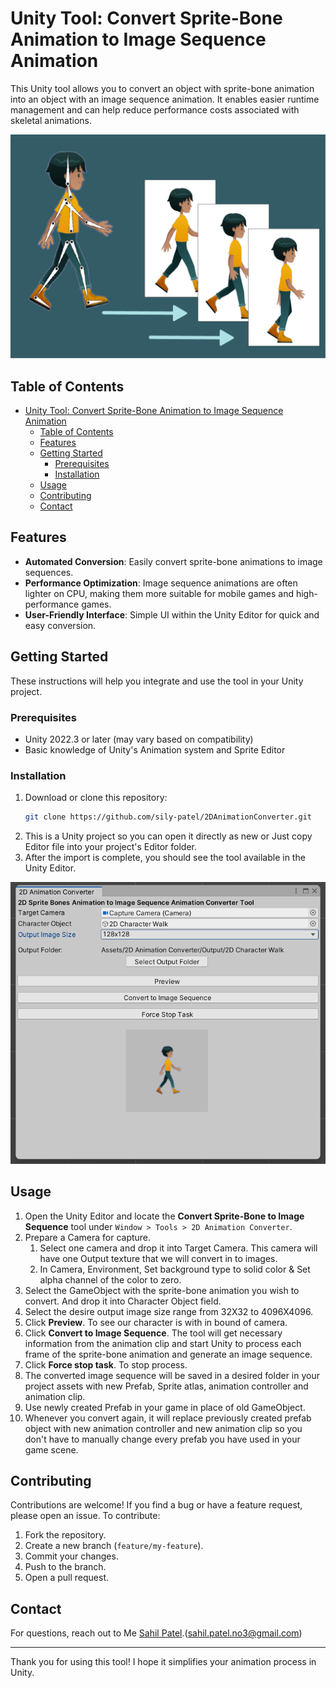# Unity Tool: Convert Sprite-Bone Animation to Image Sequence Animation

This Unity tool allows you to convert an object with sprite-bone animation into an object with an image sequence animation. It enables easier runtime management and can help reduce performance costs associated with skeletal animations.

![Banner Image](./Images/TitleBoard.png)

## Table of Contents
- [Unity Tool: Convert Sprite-Bone Animation to Image Sequence Animation](#unity-tool-convert-sprite-bone-animation-to-image-sequence-animation)
  - [Table of Contents](#table-of-contents)
  - [Features](#features)
  - [Getting Started](#getting-started)
    - [Prerequisites](#prerequisites)
    - [Installation](#installation)
  - [Usage](#usage)
  - [Contributing](#contributing)
  - [Contact](#contact)

## Features
- **Automated Conversion**: Easily convert sprite-bone animations to image sequences.
- **Performance Optimization**: Image sequence animations are often lighter on CPU, making them more suitable for mobile games and high-performance games.
- **User-Friendly Interface**: Simple UI within the Unity Editor for quick and easy conversion.

## Getting Started
These instructions will help you integrate and use the tool in your Unity project.

### Prerequisites
- Unity 2022.3 or later (may vary based on compatibility)
- Basic knowledge of Unity's Animation system and Sprite Editor

### Installation
1. Download or clone this repository:
    ```bash
    git clone https://github.com/sily-patel/2DAnimationConverter.git
    ```
2. This is a Unity project so you can open it directly as new or Just copy Editor file into your project's Editor folder.
3. After the import is complete, you should see the tool available in the Unity Editor.

![Tool Preview](./Images/Tool_Preview.png)

## Usage
1. Open the Unity Editor and locate the **Convert Sprite-Bone to Image Sequence** tool under `Window > Tools > 2D Animation Converter`.
2. Prepare a Camera for capture.
   1.  Select one camera and drop it into Target Camera. This camera will have one Output texture that we will convert in to images.
   2.  In Camera, Environment, Set background type to solid color & Set alpha channel of the color to zero.
3. Select the GameObject with the sprite-bone animation you wish to convert. And drop it into Character Object field.
4. Select the desire output image size range from 32X32 to 4096X4096.
5. Click **Preview**. To see our character is with in bound of camera.
6. Click **Convert to Image Sequence**. The tool will get necessary information from the animation clip and start Unity to process each frame of the sprite-bone animation and generate an image sequence.
7. Click **Force stop task**. To stop process.
8. The converted image sequence will be saved in a desired folder in your project assets with new Prefab, Sprite atlas, animation controller and animation clip.
9. Use newly created Prefab in your game in place of old GameObject.
10. Whenever you convert again, it will replace previously created prefab object with new animation controller and new animation clip so you don't have to manually change every prefab you have used in your game scene. 

## Contributing
Contributions are welcome! If you find a bug or have a feature request, please open an issue. To contribute:
1. Fork the repository.
2. Create a new branch (`feature/my-feature`).
3. Commit your changes.
4. Push to the branch.
5. Open a pull request.


## Contact
For questions, reach out to Me [Sahil Patel](https://www.linkedin.com/in/sahil-patel-6ba064270).(sahil.patel.no3@gmail.com)

---

Thank you for using this tool! I hope it simplifies your animation process in Unity.
